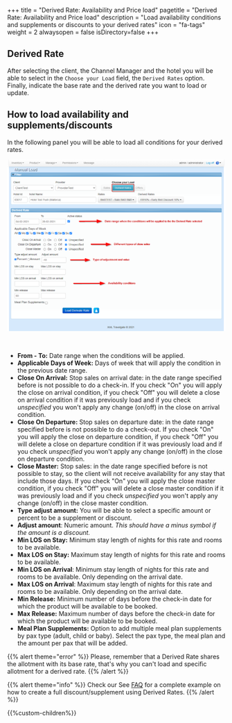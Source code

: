 +++
title = "Derived Rate: Availability and Price load"
pagetitle = "Derived Rate: Availability and Price load"
description = "Load availability conditions and supplements or discounts to your derived rates"
icon = "fa-tags"
weight = 2
alwaysopen = false
isDirectory=false
+++

## Derived Rate

After selecting the client, the Channel Manager and the hotel you will be able to select in the `Choose your Load` field, the `Derived Rates` option. Finally, indicate the base rate and the derived rate you want to load or update.

## How to load availability and supplements/discounts

In the following panel you will be able to load all conditions for your derived rates.

![Inventory-X Load Derived Rate](./../../../images/web/inventory_load_derivedrate.png "Inventory-X Load Derived Rate")

</br>

* **From - To:** Date range when the conditions will be applied.
* **Applicable Days of Week:** Days of week that will apply the condition in the previous date range.
* **Close On Arrival:** Stop sales on arrival date: in the date range specified before is not possible to do a check-in. If you check "On" you will apply the close on arrival condition, if you check "Off" you will delete a close on arrival condition if it was previously load and if you check *unspecified* you won't apply any change (on/off) in the close on arrival condition.
* **Close On Departure:** Stop sales on departure date: in the date range specified before is not possible to do a check-out. If you check "On" you will apply the close on departure condition, if you check "Off" you will delete a close on departure condition if it was previously load and if you check *unspecified* you won't apply any change (on/off) in the close on departure condition.
* **Close Master:** Stop sales: in the date range specified before is not possible to stay, so the client will not receive availability for any stay that include those days.  If you check "On" you will apply the close master condition, if you check "Off" you will delete a close master condition if it was previously load and if you check *unspecified* you won't apply any change (on/off) in the close master condition.
* **Type adjust amount:** You will be able to select a specific amount or percent to be a supplement or discount. 
* **Adjust amount**: Numeric amount. *This should have a minus symbol if the amount is a discount.*
* **Min LOS on Stay:** Minimum stay length of nights for this rate and rooms to be available. 
* **Max LOS on Stay:** Maximum stay length of nights for this rate and rooms to be available. 
* **Min LOS on Arrival**: Minimum stay length of nights for this rate and rooms to be available. Only depending on the arrival date.
* **Max LOS on Arrival**: Maximum stay length of nights for this rate and rooms to be available. Only depending on the arrival date.
* **Min Release:** Minimum number of days before the check-in date for which the product will be available to be booked.
* **Max Release:** Maximum number of days before the check-in date for which the product will be available to be booked.
* **Meal Plan Supplements:** Option to add multiple meal plan supplements by pax type (adult, child or baby). Select the pax type, the meal plan and the amount per pax that will be added.

{{% alert theme="error" %}} Please, remember that a Derived Rate shares the allotment with its base rate, that's why you can't load and specific allotment for a derived rate. {{% /alert %}}

{{% alert theme="info" %}} Check our See [FAQ](./../../../FAQ/discount-supplement) for a complete example on how to create a full discount/supplement using Derived Rates. {{% /alert %}}

{{%custom-children%}}
